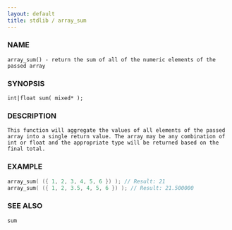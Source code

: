 ```yaml
---
layout: default
title: stdlib / array_sum
---
```


### NAME

    array_sum() - return the sum of all of the numeric elements of the passed array

### SYNOPSIS

    int|float sum( mixed* );

### DESCRIPTION

    This function will aggregate the values of all elements of the passed
    array into a single return value. The array may be any combination of
    int or float and the appropriate type will be returned based on the
    final total.

### EXAMPLE

```C
array_sum( ({ 1, 2, 3, 4, 5, 6 }) ); // Result: 21
array_sum( ({ 1, 2, 3.5, 4, 5, 6 }) ); // Result: 21.500000
````

### SEE ALSO

    sum

